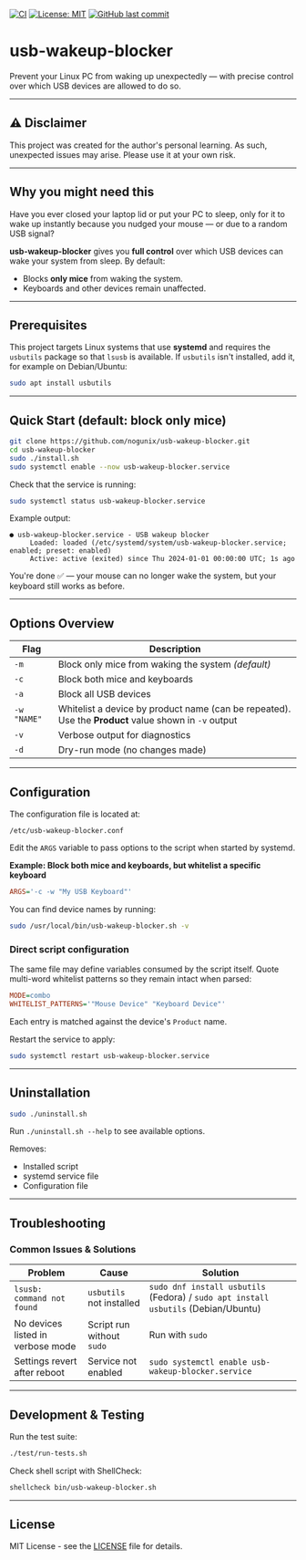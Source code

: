 [![CI](https://github.com/nogunix/usb-wakeup-blocker/actions/workflows/test.yml/badge.svg)](https://github.com/nogunix/usb-wakeup-blocker/actions/workflows/test.yml)
[![License: MIT](https://img.shields.io/badge/License-MIT-yellow.svg)](https://github.com/nogunix/usb-wakeup-blocker/blob/main/LICENSE)
[![GitHub last commit](https://img.shields.io/github/last-commit/nogunix/usb-wakeup-blocker)](https://github.com/nogunix/usb-wakeup-blocker/commits/main)

# usb-wakeup-blocker

Prevent your Linux PC from waking up unexpectedly — with precise control over which USB devices are allowed to do so.

---

## ⚠️ Disclaimer

This project was created for the author's personal learning. As such, unexpected issues may arise. Please use it at your own risk.

---

## Why you might need this
Have you ever closed your laptop lid or put your PC to sleep, only for it to wake up instantly because you nudged your mouse — or due to a random USB signal?

**usb-wakeup-blocker** gives you **full control** over which USB devices can wake your system from sleep.
By default:
- Blocks **only mice** from waking the system.
- Keyboards and other devices remain unaffected.

---

## Prerequisites

This project targets Linux systems that use **systemd** and requires the `usbutils` package so that `lsusb` is available. If `usbutils` isn't installed, add it, for example on Debian/Ubuntu:

```bash
sudo apt install usbutils
```

---

## Quick Start (default: block only mice)

```bash
git clone https://github.com/nogunix/usb-wakeup-blocker.git
cd usb-wakeup-blocker
sudo ./install.sh
sudo systemctl enable --now usb-wakeup-blocker.service
```

Check that the service is running:

```bash
sudo systemctl status usb-wakeup-blocker.service
```

Example output:

```
● usb-wakeup-blocker.service - USB wakeup blocker
     Loaded: loaded (/etc/systemd/system/usb-wakeup-blocker.service; enabled; preset: enabled)
     Active: active (exited) since Thu 2024-01-01 00:00:00 UTC; 1s ago
```

You're done ✅ — your mouse can no longer wake the system, but your keyboard still works as before.

---

## Options Overview

| Flag | Description |
|------|-------------|
| `-m` | Block only mice from waking the system *(default)* |
| `-c` | Block both mice and keyboards |
| `-a` | Block all USB devices |
| `-w "NAME"` | Whitelist a device by product name (can be repeated). Use the **Product** value shown in `-v` output |
| `-v` | Verbose output for diagnostics |
| `-d` | Dry-run mode (no changes made) |

---

## Configuration

The configuration file is located at:

```
/etc/usb-wakeup-blocker.conf
```

Edit the `ARGS` variable to pass options to the script when started by systemd.

**Example: Block both mice and keyboards, but whitelist a specific keyboard**
```ini
ARGS='-c -w "My USB Keyboard"'
```
You can find device names by running:
```bash
sudo /usr/local/bin/usb-wakeup-blocker.sh -v
```


### Direct script configuration

The same file may define variables consumed by the script itself. Quote
multi-word whitelist patterns so they remain intact when parsed:

```ini
MODE=combo
WHITELIST_PATTERNS='"Mouse Device" "Keyboard Device"'
```

Each entry is matched against the device's `Product` name.

Restart the service to apply:
```bash
sudo systemctl restart usb-wakeup-blocker.service
```

---

## Uninstallation

```bash
sudo ./uninstall.sh
```

Run `./uninstall.sh --help` to see available options.

Removes:
- Installed script
- systemd service file
- Configuration file

---

## Troubleshooting

### Common Issues & Solutions

| Problem | Cause | Solution |
|---------|-------|----------|
| `lsusb: command not found` | `usbutils` not installed | `sudo dnf install usbutils` (Fedora) / `sudo apt install usbutils` (Debian/Ubuntu) |
| No devices listed in verbose mode | Script run without `sudo` | Run with `sudo` |
| Settings revert after reboot | Service not enabled | `sudo systemctl enable usb-wakeup-blocker.service` |

---

## Development & Testing

Run the test suite:
```bash
./test/run-tests.sh
```

Check shell script with ShellCheck:
```bash
shellcheck bin/usb-wakeup-blocker.sh
```

---

## License

MIT License - see the [LICENSE](LICENSE) file for details.
